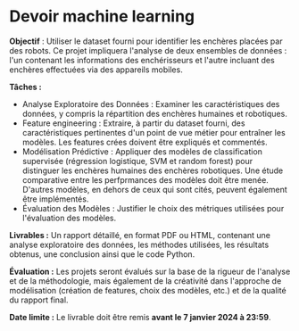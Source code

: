 # Devoir machine learning

**Objectif** : Utiliser le dataset fourni pour identifier les enchères placées par des robots. Ce projet impliquera l'analyse de deux ensembles de données : l'un contenant les informations des enchérisseurs et l'autre incluant des enchères effectuées via des appareils mobiles.

**Tâches :**
* Analyse Exploratoire des Données : Examiner les caractéristiques des données, y compris la répartition des enchères humaines et robotiques.
* Feature engineering : Extraire, à partir du dataset fourni, des caractéristiques pertinentes d'un point de vue métier pour entraîner les modèles. Les features crées doivent être expliqués et commentés.
* Modélisation Prédictive : Appliquer des modèles de classification supervisée (régression logistique, SVM et random forest) pour distinguer les enchères humaines des enchères robotiques. Une étude comparative entre les perfprmances des modèles doit être menée. D'autres modèles, en dehors de ceux qui sont cités, peuvent également être implémentés.
* Évaluation des Modèles : Justifier le choix des métriques utilisées pour l'évaluation des modèles.

**Livrables :**
Un rapport détaillé, en format PDF ou HTML, contenant une analyse exploratoire des données, les méthodes utilisées, les résultats obtenus, une conclusion ainsi que le code Python.

**Évaluation :** 
Les projets seront évalués sur la base de la rigueur de l'analyse et de la méthodologie, mais également de la créativité dans l'approche de modélisation (création de features, choix des modèles, etc.) et de la qualité du rapport final.

**Date limite :** Le livrable doit être remis **avant le 7 janvier 2024 à 23:59**.
